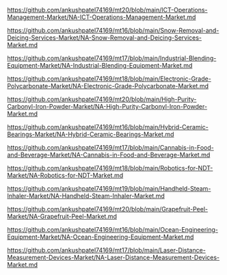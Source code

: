 <p><a href="https://github.com/ankushpatel74169/mt20/blob/main/ICT-Operations-Management-Market/NA-ICT-Operations-Management-Market.md">https://github.com/ankushpatel74169/mt20/blob/main/ICT-Operations-Management-Market/NA-ICT-Operations-Management-Market.md</a></p><p><a href="https://github.com/ankushpatel74169/mt16/blob/main/Snow-Removal-and-Deicing-Services-Market/NA-Snow-Removal-and-Deicing-Services-Market.md">https://github.com/ankushpatel74169/mt16/blob/main/Snow-Removal-and-Deicing-Services-Market/NA-Snow-Removal-and-Deicing-Services-Market.md</a></p><p><a href="https://github.com/ankushpatel74169/mt17/blob/main/Industrial-Blending-Equipment-Market/NA-Industrial-Blending-Equipment-Market.md">https://github.com/ankushpatel74169/mt17/blob/main/Industrial-Blending-Equipment-Market/NA-Industrial-Blending-Equipment-Market.md</a></p><p><a href="https://github.com/ankushpatel74169/mt18/blob/main/Electronic-Grade-Polycarbonate-Market/NA-Electronic-Grade-Polycarbonate-Market.md">https://github.com/ankushpatel74169/mt18/blob/main/Electronic-Grade-Polycarbonate-Market/NA-Electronic-Grade-Polycarbonate-Market.md</a></p><p><a href="https://github.com/ankushpatel74169/mt20/blob/main/High-Purity-Carbonyl-Iron-Powder-Market/NA-High-Purity-Carbonyl-Iron-Powder-Market.md">https://github.com/ankushpatel74169/mt20/blob/main/High-Purity-Carbonyl-Iron-Powder-Market/NA-High-Purity-Carbonyl-Iron-Powder-Market.md</a></p><p><a href="https://github.com/ankushpatel74169/mt16/blob/main/Hybrid-Ceramic-Bearings-Market/NA-Hybrid-Ceramic-Bearings-Market.md">https://github.com/ankushpatel74169/mt16/blob/main/Hybrid-Ceramic-Bearings-Market/NA-Hybrid-Ceramic-Bearings-Market.md</a></p><p><a href="https://github.com/ankushpatel74169/mt17/blob/main/Cannabis-in-Food-and-Beverage-Market/NA-Cannabis-in-Food-and-Beverage-Market.md">https://github.com/ankushpatel74169/mt17/blob/main/Cannabis-in-Food-and-Beverage-Market/NA-Cannabis-in-Food-and-Beverage-Market.md</a></p><p><a href="https://github.com/ankushpatel74169/mt18/blob/main/Robotics-for-NDT-Market/NA-Robotics-for-NDT-Market.md">https://github.com/ankushpatel74169/mt18/blob/main/Robotics-for-NDT-Market/NA-Robotics-for-NDT-Market.md</a></p><p><a href="https://github.com/ankushpatel74169/mt19/blob/main/Handheld-Steam-Inhaler-Market/NA-Handheld-Steam-Inhaler-Market.md">https://github.com/ankushpatel74169/mt19/blob/main/Handheld-Steam-Inhaler-Market/NA-Handheld-Steam-Inhaler-Market.md</a></p><p><a href="https://github.com/ankushpatel74169/mt20/blob/main/Grapefruit-Peel-Market/NA-Grapefruit-Peel-Market.md">https://github.com/ankushpatel74169/mt20/blob/main/Grapefruit-Peel-Market/NA-Grapefruit-Peel-Market.md</a></p><p><a href="https://github.com/ankushpatel74169/mt16/blob/main/Ocean-Engineering-Equipment-Market/NA-Ocean-Engineering-Equipment-Market.md">https://github.com/ankushpatel74169/mt16/blob/main/Ocean-Engineering-Equipment-Market/NA-Ocean-Engineering-Equipment-Market.md</a></p><p><a href="https://github.com/ankushpatel74169/mt17/blob/main/Laser-Distance-Measurement-Devices-Market/NA-Laser-Distance-Measurement-Devices-Market.md">https://github.com/ankushpatel74169/mt17/blob/main/Laser-Distance-Measurement-Devices-Market/NA-Laser-Distance-Measurement-Devices-Market.md</a></p>
